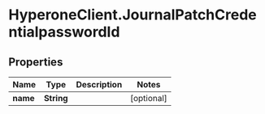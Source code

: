 # HyperoneClient.JournalPatchCredentialpasswordId

## Properties

Name | Type | Description | Notes
------------ | ------------- | ------------- | -------------
**name** | **String** |  | [optional] 


